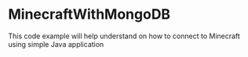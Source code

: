 # MinecraftWithMongoDB
This code example will help understand on how to connect to Minecraft using simple Java application
